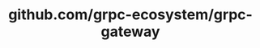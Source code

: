 ---
layout: post
title: github.com/grpc-ecosystem/grpc-gateway
categories: link
tags: [انگلیسی, برنامه‌نویسی]
---